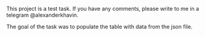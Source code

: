 This project is a test task. If you have any comments, please write to me in a telegram @alexanderkhavin.

The goal of the task was to populate the table with data from the json file.
